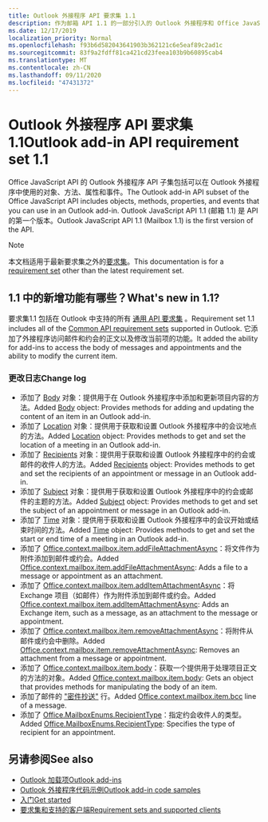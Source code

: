 ```yaml
---
title: Outlook 外接程序 API 要求集 1.1
description: 作为邮箱 API 1.1 的一部分引入的 Outlook 外接程序和 Office JavaScript Api 的功能和 Api。
ms.date: 12/17/2019
localization_priority: Normal
ms.openlocfilehash: f93b6d582043641903b362121c6e5eaf89c2ad1c
ms.sourcegitcommit: 83f9a2fdff81ca421cd23feea103b9b60895cab4
ms.translationtype: MT
ms.contentlocale: zh-CN
ms.lasthandoff: 09/11/2020
ms.locfileid: "47431372"
---
```

# <a name="outlook-add-in-api-requirement-set-11"></a><span data-ttu-id="1224a-103">Outlook 外接程序 API 要求集 1.1</span><span class="sxs-lookup"><span data-stu-id="1224a-103">Outlook add-in API requirement set 1.1</span></span>

<span data-ttu-id="1224a-104">Office JavaScript API 的 Outlook 外接程序 API 子集包括可以在 Outlook 外接程序中使用的对象、方法、属性和事件。</span><span class="sxs-lookup"><span data-stu-id="1224a-104">The Outlook add-in API subset of the Office JavaScript API includes objects, methods, properties, and events that you can use in an Outlook add-in.</span></span> <span data-ttu-id="1224a-105">Outlook JavaScript API 1.1 (邮箱 1.1) 是 API 的第一个版本。</span><span class="sxs-lookup"><span data-stu-id="1224a-105">Outlook JavaScript API 1.1 (Mailbox 1.1) is the first version of the API.</span></span>

> [!NOTE]
> <span data-ttu-id="1224a-106">本文档适用于最新要求集之外的[要求集](../../requirement-sets/outlook-api-requirement-sets.md)。</span><span class="sxs-lookup"><span data-stu-id="1224a-106">This documentation is for a [requirement set](../../requirement-sets/outlook-api-requirement-sets.md) other than the latest requirement set.</span></span>

## <a name="whats-new-in-11"></a><span data-ttu-id="1224a-107">1.1 中的新增功能有哪些？</span><span class="sxs-lookup"><span data-stu-id="1224a-107">What's new in 1.1?</span></span>

<span data-ttu-id="1224a-108">要求集1.1 包括在 Outlook 中支持的所有 [通用 API 要求集](../../requirement-sets/office-add-in-requirement-sets.md) 。</span><span class="sxs-lookup"><span data-stu-id="1224a-108">Requirement set 1.1 includes all of the [Common API requirement sets](../../requirement-sets/office-add-in-requirement-sets.md) supported in Outlook.</span></span> <span data-ttu-id="1224a-109">它添加了外接程序访问邮件和约会的正文以及修改当前项的功能。</span><span class="sxs-lookup"><span data-stu-id="1224a-109">It added the ability for add-ins to access the body of messages and appointments and the ability to modify the current item.</span></span>

### <a name="change-log"></a><span data-ttu-id="1224a-110">更改日志</span><span class="sxs-lookup"><span data-stu-id="1224a-110">Change log</span></span>

- <span data-ttu-id="1224a-111">添加了 [Body](/javascript/api/outlook/office.body?view=outlook-js-1.1&preserve-view=true) 对象：提供用于在 Outlook 外接程序中添加和更新项目内容的方法。</span><span class="sxs-lookup"><span data-stu-id="1224a-111">Added [Body](/javascript/api/outlook/office.body?view=outlook-js-1.1&preserve-view=true) object: Provides methods for adding and updating the content of an item in an Outlook add-in.</span></span>
- <span data-ttu-id="1224a-112">添加了 [Location](/javascript/api/outlook/office.location?view=outlook-js-1.1&preserve-view=true) 对象：提供用于获取和设置 Outlook 外接程序中的会议地点的方法。</span><span class="sxs-lookup"><span data-stu-id="1224a-112">Added [Location](/javascript/api/outlook/office.location?view=outlook-js-1.1&preserve-view=true) object: Provides methods to get and set the location of a meeting in an Outlook add-in.</span></span>
- <span data-ttu-id="1224a-113">添加了 [Recipients](/javascript/api/outlook/office.recipients?view=outlook-js-1.1&preserve-view=true) 对象：提供用于获取和设置 Outlook 外接程序中的约会或邮件的收件人的方法。</span><span class="sxs-lookup"><span data-stu-id="1224a-113">Added [Recipients](/javascript/api/outlook/office.recipients?view=outlook-js-1.1&preserve-view=true) object: Provides methods to get and set the recipients of an appointment or message in an Outlook add-in.</span></span>
- <span data-ttu-id="1224a-114">添加了 [Subject](/javascript/api/outlook/office.subject?view=outlook-js-1.1&preserve-view=true) 对象：提供用于获取和设置 Outlook 外接程序中的约会或邮件的主题的方法。</span><span class="sxs-lookup"><span data-stu-id="1224a-114">Added [Subject](/javascript/api/outlook/office.subject?view=outlook-js-1.1&preserve-view=true) object: Provides methods to get and set the subject of an appointment or message in an Outlook add-in.</span></span>
- <span data-ttu-id="1224a-115">添加了 [Time](/javascript/api/outlook/office.time?view=outlook-js-1.1&preserve-view=true) 对象：提供用于获取和设置 Outlook 外接程序中的会议开始或结束时间的方法。</span><span class="sxs-lookup"><span data-stu-id="1224a-115">Added [Time](/javascript/api/outlook/office.time?view=outlook-js-1.1&preserve-view=true) object: Provides methods to get and set the start or end time of a meeting in an Outlook add-in.</span></span>
- <span data-ttu-id="1224a-116">添加了 [Office.context.mailbox.item.addFileAttachmentAsync](office.context.mailbox.item.md#methods)：将文件作为附件添加到邮件或约会。</span><span class="sxs-lookup"><span data-stu-id="1224a-116">Added [Office.context.mailbox.item.addFileAttachmentAsync](office.context.mailbox.item.md#methods): Adds a file to a message or appointment as an attachment.</span></span>
- <span data-ttu-id="1224a-117">添加了 [Office.context.mailbox.item.addItemAttachmentAsync](office.context.mailbox.item.md#methods)：将 Exchange 项目（如邮件）作为附件添加到邮件或约会。</span><span class="sxs-lookup"><span data-stu-id="1224a-117">Added [Office.context.mailbox.item.addItemAttachmentAsync](office.context.mailbox.item.md#methods): Adds an Exchange item, such as a message, as an attachment to the message or appointment.</span></span>
- <span data-ttu-id="1224a-118">添加了 [Office.context.mailbox.item.removeAttachmentAsync](office.context.mailbox.item.md#methods)：将附件从邮件或约会中删除。</span><span class="sxs-lookup"><span data-stu-id="1224a-118">Added [Office.context.mailbox.item.removeAttachmentAsync](office.context.mailbox.item.md#methods): Removes an attachment from a message or appointment.</span></span>
- <span data-ttu-id="1224a-119">添加了 [Office.context.mailbox.item.body](office.context.mailbox.item.md#properties)：获取一个提供用于处理项目正文的方法的对象。</span><span class="sxs-lookup"><span data-stu-id="1224a-119">Added [Office.context.mailbox.item.body](office.context.mailbox.item.md#properties): Gets an object that provides methods for manipulating the body of an item.</span></span>
- <span data-ttu-id="1224a-120">添加了邮件的 ["密件抄送"](office.context.mailbox.item.md#properties) 行。</span><span class="sxs-lookup"><span data-stu-id="1224a-120">Added [Office.context.mailbox.item.bcc](office.context.mailbox.item.md#properties) line of a message.</span></span>
- <span data-ttu-id="1224a-121">添加了 [Office.MailboxEnums.RecipientType](/javascript/api/outlook/office.mailboxenums.recipienttype?view=outlook-js-1.1&preserve-view=true)：指定约会收件人的类型。</span><span class="sxs-lookup"><span data-stu-id="1224a-121">Added [Office.MailboxEnums.RecipientType](/javascript/api/outlook/office.mailboxenums.recipienttype?view=outlook-js-1.1&preserve-view=true): Specifies the type of recipient for an appointment.</span></span>

## <a name="see-also"></a><span data-ttu-id="1224a-122">另请参阅</span><span class="sxs-lookup"><span data-stu-id="1224a-122">See also</span></span>

- [<span data-ttu-id="1224a-123">Outlook 加载项</span><span class="sxs-lookup"><span data-stu-id="1224a-123">Outlook add-ins</span></span>](../../../outlook/outlook-add-ins-overview.md)
- [<span data-ttu-id="1224a-124">Outlook 外接程序代码示例</span><span class="sxs-lookup"><span data-stu-id="1224a-124">Outlook add-in code samples</span></span>](https://developer.microsoft.com/outlook/gallery/?filterBy=Outlook,Samples,Add-ins)
- [<span data-ttu-id="1224a-125">入门</span><span class="sxs-lookup"><span data-stu-id="1224a-125">Get started</span></span>](../../../quickstarts/outlook-quickstart.md)
- [<span data-ttu-id="1224a-126">要求集和支持的客户端</span><span class="sxs-lookup"><span data-stu-id="1224a-126">Requirement sets and supported clients</span></span>](../../requirement-sets/outlook-api-requirement-sets.md)
